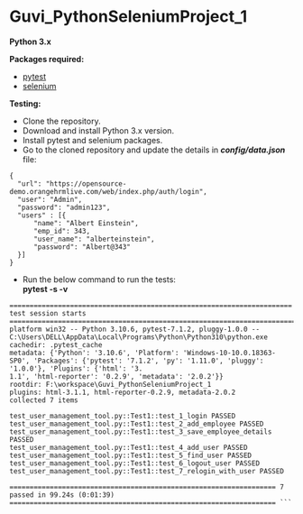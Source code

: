 # Guvi_PythonSeleniumProject_1

**Python 3.x**   

**Packages required:**
  - [pytest](https://pypi.org/project/pytest/)
  - [selenium](https://pypi.org/project/selenium/)


**Testing:**  
  - Clone the repository.  
  - Download and install Python 3.x version.
  - Install pytest and selenium packages.
  - Go to the cloned repository and update the details in **_config/data.json_** file:
```
{
  "url": "https://opensource-demo.orangehrmlive.com/web/index.php/auth/login",
  "user": "Admin",
  "password": "admin123",
  "users" : [{
      "name": "Albert Einstein",
      "emp_id": 343,
      "user_name": "alberteinstein",
      "password": "Albert@343"
  }]
}
```

  - Run the below command to run the tests:   
    **pytest -s -v**
   

``` PS F:\workspace\Guvi_PythonSeleniumProject_1> pytest -s -v
====================================================================== test session starts =======================================================================
platform win32 -- Python 3.10.6, pytest-7.1.2, pluggy-1.0.0 -- C:\Users\DELL\AppData\Local\Programs\Python\Python310\python.exe
cachedir: .pytest_cache
metadata: {'Python': '3.10.6', 'Platform': 'Windows-10-10.0.18363-SP0', 'Packages': {'pytest': '7.1.2', 'py': '1.11.0', 'pluggy': '1.0.0'}, 'Plugins': {'html': '3.
1.1', 'html-reporter': '0.2.9', 'metadata': '2.0.2'}}
rootdir: F:\workspace\Guvi_PythonSeleniumProject_1
plugins: html-3.1.1, html-reporter-0.2.9, metadata-2.0.2
collected 7 items                                                                                                                                                 

test_user_management_tool.py::Test1::test_1_login PASSED
test_user_management_tool.py::Test1::test_2_add_employee PASSED
test_user_management_tool.py::Test1::test_3_save_employee_details PASSED
test_user_management_tool.py::Test1::test_4_add_user PASSED
test_user_management_tool.py::Test1::test_5_find_user PASSED
test_user_management_tool.py::Test1::test_6_logout_user PASSED
test_user_management_tool.py::Test1::test_7_relogin_with_user PASSED

================================================================== 7 passed in 99.24s (0:01:39) ================================================================== ```
